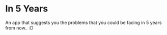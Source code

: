 # In 5 Years

An app that suggests you the problems that you could be facing in 5 years from now.. :D

